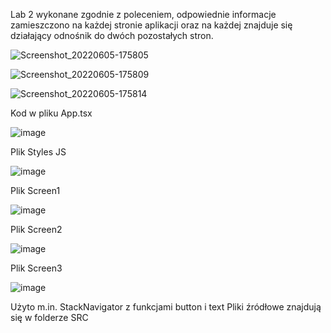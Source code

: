 Lab 2 wykonane zgodnie z poleceniem, odpowiednie informacje zamieszczono na każdej stronie aplikacji oraz na każdej znajduje się działający odnośnik do dwóch pozostałych stron.

![Screenshot_20220605-175805](https://user-images.githubusercontent.com/69192186/172061136-d61b82d1-fef3-463b-8639-50fb8d05ee7d.png)

![Screenshot_20220605-175809](https://user-images.githubusercontent.com/69192186/172061140-46db9853-47b3-4b3d-a005-a5b14ef14356.png)

![Screenshot_20220605-175814](https://user-images.githubusercontent.com/69192186/172061143-f06912a8-4eab-4c5d-93d2-0dd707ae0250.png)

Kod w pliku App.tsx

![image](https://user-images.githubusercontent.com/69192186/172061185-013f5c38-21c7-43ef-a4f2-70ad6f0d8719.png)

Plik Styles JS

![image](https://user-images.githubusercontent.com/69192186/172061201-9c32f51b-c74a-4e63-8503-68001c1559dd.png)

Plik Screen1

![image](https://user-images.githubusercontent.com/69192186/172061218-8a493675-f776-491c-8ee1-32ade47cd5db.png)

Plik Screen2

![image](https://user-images.githubusercontent.com/69192186/172061229-2f0bbcc9-710d-41a0-a9c5-d8738dcbff3a.png)

Plik Screen3

![image](https://user-images.githubusercontent.com/69192186/172061238-c1f0fa54-f86d-453e-afbb-1ffdda1f8495.png)

Użyto m.in. StackNavigator z funkcjami button i text
Pliki źródłowe znajdują się w folderze SRC
